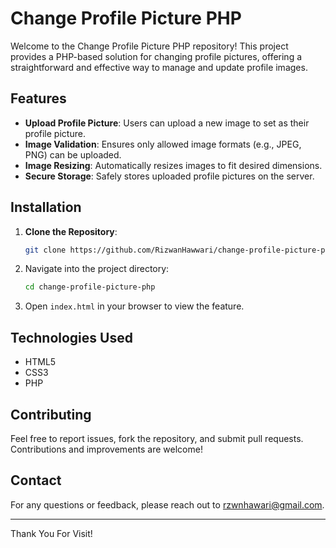 # Change Profile Picture PHP

Welcome to the Change Profile Picture PHP repository! This project provides a PHP-based solution for changing profile pictures, offering a straightforward and effective way to manage and update profile images.

## Features

- **Upload Profile Picture**: Users can upload a new image to set as their profile picture.
- **Image Validation**: Ensures only allowed image formats (e.g., JPEG, PNG) can be uploaded.
- **Image Resizing**: Automatically resizes images to fit desired dimensions.
- **Secure Storage**: Safely stores uploaded profile pictures on the server.

## Installation

1. **Clone the Repository**:
   ```bash
   git clone https://github.com/RizwanHawwari/change-profile-picture-php.git
   ```

2. Navigate into the project directory:
   ```bash
   cd change-profile-picture-php
   ```
3. Open `index.html` in your browser to view the feature.

## Technologies Used

- HTML5
- CSS3
- PHP

## Contributing

Feel free to report issues, fork the repository, and submit pull requests. Contributions and improvements are welcome!

## Contact

For any questions or feedback, please reach out to [rzwnhawari@gmail.com](mailto:rzwnhawari@gmail.com).

----

Thank You For Visit!
